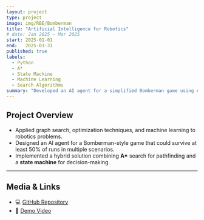 ```yaml
---
layout: project
type: project
image: img/RBE/Bomberman
title: "Artificial Intelligence for Robotics"
# date: Jan 2025 – Mar 2025
start: 2025-01-01
end:   2025-03-31
published: true
labels:
  - Python
  - A*
  - State Machine
  - Machine Learning
  - Search Algorithms
summary: "Developed an AI agent for a simplified Bomberman game using A* search and state machine design, optimizing survival strategies across multiple scenarios."
---
```


## Project Overview
- Applied graph search, optimization techniques, and machine learning to robotics problems.
- Designed an AI agent for a Bomberman-style game that could survive at least 50% of runs in multiple scenarios.
- Implemented a hybrid solution combining **A\*** search for pathfinding and a **state machine** for decision-making.

---

## Media & Links
- 💻 [GitHub Repository](link-here)
- 🎥 [Demo Video](link-here)
